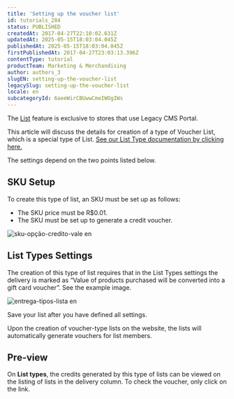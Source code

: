 ```yaml
---
title: 'Setting up the voucher list'
id: tutorials_284
status: PUBLISHED
createdAt: 2017-04-27T22:10:02.631Z
updatedAt: 2025-05-15T18:03:04.045Z
publishedAt: 2025-05-15T18:03:04.045Z
firstPublishedAt: 2017-04-27T23:03:13.396Z
contentType: tutorial
productTeam: Marketing & Merchandising
author: authors_3
slugEN: setting-up-the-voucher-list
legacySlug: setting-up-the-voucher-list
locale: en
subcategoryId: 6aeeWirCBUwwCmeIWOgIWs
---
```


<div class="alert alert-warning">
  <p>The <a href="https://help.vtex.com/en/tutorial/what-is-a-list--4b4NsVFwA8kwqS8S82w4Go">List</a> feature is exclusive to stores that use Legacy CMS Portal.</p>
</div>

This article will discuss the details for creation of a type of Voucher List, which is a special type of List. [See our List Type documentation by clicking here.](/en/tutorial/creating-a-type-of-list/)

The settings depend on the two points listed below.

## SKU Setup

To create this type of list, an SKU must be set up as follows:

- The SKU price must be R$0.01.
- The SKU must be set up to generate a credit voucher.

![sku-opção-credito-vale en](//images.ctfassets.net/alneenqid6w5/4CQusNMh8csmAs6qOkYAIi/07ea9ef632ca04b3e8b39c170732e18b/sku-op____o-credito-vale_en.png)

## List Types Settings

The creation of this type of list requires that in the List Types settings the delivery is marked as “Value of products purchased will be converted into a gift card voucher”. See the example image.

![entrega-tipos-lista en](//images.ctfassets.net/alneenqid6w5/3WBtZ9m8zSsUmaIgYaIUSq/00be0c7191f283fa2f4ef1abdab917b6/entrega-tipos-lista_en.png)

Save your list after you have defined all settings.

Upon the creation of voucher-type lists on the website, the lists will automatically generate vouchers for list members.

## Pre-view

On **List types**, the credits generated by this type of lists can be viewed on the listing of lists in the delivery column. To check the voucher, only click on the link. 

